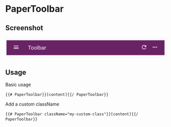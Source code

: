 # PaperToolbar 

## Screenshot
![PaperToolbar ](../../../examples/readme/PaperToolbar.png)

## Usage

Basic usage

```
{{# PaperToolbar}}[content]{{/ PaperToolbar}}
```

Add a custom className

```
{{# PaperToolbar className="my-custom-class"}}[content]{{/ PaperToolbar}}
```

